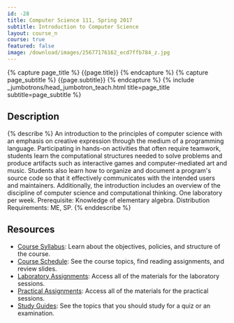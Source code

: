 ```yaml
---
id: -28
title: Computer Science 111, Spring 2017
subtitle: Introduction to Computer Science
layout: course_n
course: true
featured: false
image: /download/images/25677176162_ecd7ffb784_z.jpg
---
```


{% capture page_title %} {{page.title}} {% endcapture %}
{% capture page_subtitle %} {{page.subtitle}} {% endcapture %}
{% include _jumbotrons/head_jumbotron_teach.html title=page_title subtitle=page_subtitle %}

## Description

{% describe %}
An introduction to the principles of computer science with an emphasis on creative expression through the medium of a
programming language. Participating in hands-on activities that often require teamwork, students learn the computational
structures needed to solve problems and produce artifacts such as interactive games and computer-mediated art and music.
Students also learn how to organize and document a program's source code so that it effectively communicates with the
intended users and maintainers. Additionally, the introduction includes an overview of the discipline of computer
science and computational thinking. One laboratory per week. Prerequisite: Knowledge of elementary algebra. Distribution
Requirements: ME, SP.
{% enddescribe %}

## Resources

<ul>

<li><a href="{{site.baseurl}}teaching/cs111S2017/provide/syllabus/cs111S2017_syllabus.pdf"
class="major">Course Syllabus</a>: Learn about the objectives, policies, and structure of the course.</li>

<li><a href="{{site.baseurl}}teaching/cs111S2017/schedule/"
class="major">Course Schedule</a>: See the course topics, find reading assignments, and review slides.</li>

<li><a href="{{site.baseurl}}teaching/cs111S2017/laboratories/"
class="major">Laboratory Assignments</a>: Access all of the materials for the laboratory sessions.</li>

<li><a href="{{site.baseurl}}teaching/cs111S2017/practicals/"
class="major">Practical Assignments</a>: Access all of the materials for the practical sessions.</li>

<li><a href="{{site.baseurl}}teaching/cs111S2017/studyguides/"
class="major">Study Guides</a>: See the topics that you should study for a quiz or an examination.</li>

</ul>

